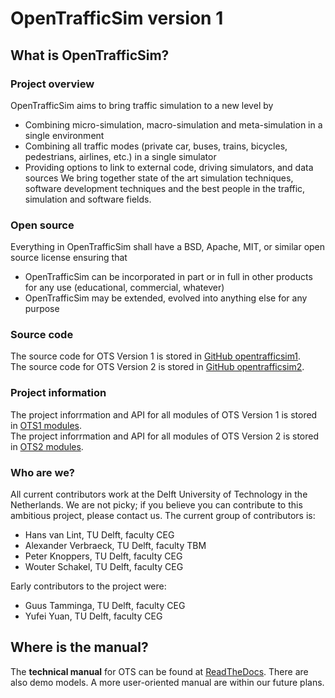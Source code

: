 # OpenTrafficSim version 1

## What is OpenTrafficSim?

### Project overview

OpenTrafficSim aims to bring traffic simulation to a new level by
* Combining micro-simulation, macro-simulation and meta-simulation in a single environment
* Combining all traffic modes (private car, buses, trains, bicycles, pedestrians, airlines, etc.) in a single simulator
* Providing options to link to external code, driving simulators, and data sources
We bring together state of the art simulation techniques, software development techniques and the best people in the traffic, simulation and software fields.

### Open source

Everything in OpenTrafficSim shall have a BSD, Apache, MIT, or similar open source license ensuring that
* OpenTrafficSim can be incorporated in part or in full in other products for any use (educational, commercial, whatever)
* OpenTrafficSim may be extended, evolved into anything else for any purpose

### Source code

The source code for OTS Version 1 is stored in [GitHub opentrafficsim1](https://github.com/averbraeck/opentrafficsim1).<br>
The source code for OTS Version 2 is stored in [GitHub opentrafficsim2](https://github.com/averbraeck/opentrafficsim2).

### Project information

The project inforrmation and API for all modules of OTS Version 1 is stored in [OTS1 modules](https://opentrafficsim.org/docs/v1/).<br>
The project inforrmation and API for all modules of OTS Version 2 is stored in [OTS2 modules](https://opentrafficsim.org/docs/v2/).

### Who are we?

All current contributors work at the Delft University of Technology in the Netherlands. We are not picky; if you believe you can contribute to this ambitious project, please contact us. The current group of contributors is:
* Hans van Lint, TU Delft, faculty CEG
* Alexander Verbraeck, TU Delft, faculty TBM
* Peter Knoppers, TU Delft, faculty CEG
* Wouter Schakel, TU Delft, faculty CEG

Early contributors to the project were:
* Guus Tamminga, TU Delft, faculty CEG
* Yufei Yuan, TU Delft, faculty CEG


## Where is the manual?

The **technical manual** for OTS can be found at [ReadTheDocs](https://opentrafficsim1.readthedocs.io). There are also demo models. A more user-oriented manual are within our future plans.
